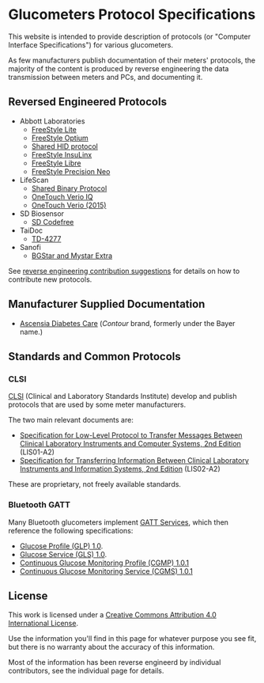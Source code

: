 # Glucometers Protocol Specifications

This website is intended to provide description of protocols (or "Computer
Interface Specifications") for various glucometers.

As few manufacturers publish documentation of their meters' protocols, the
majority of the content is produced by reverse engineering the data transmission
between meters and PCs, and documenting it.

## Reversed Engineered Protocols

* Abbott Laboratories
  - [FreeStyle Lite](abbott/freestyle-lite.md)
  - [FreeStyle Optium](abbott/freestyle-optium.md)
  - [Shared HID protocol](abbott/shared-hid-protocol.md)
  - [FreeStyle InsuLinx](abbott/freestyle-insulinx.md)
  - [FreeStyle Libre](abbott/freestyle-libre.md)
  - [FreeStyle Precision Neo](abbott/freestyle-precision-neo.md)
* LifeScan
  - [Shared Binary Protocol](lifescan/shared-binary-protocol.md)
  - [OneTouch Verio IQ](lifescan/onetouch-verio-iq.md)
  - [OneTouch Verio (2015)](lifescan/onetouch-verio-2015.md)
* SD Biosensor
  - [SD Codefree](sd-biosensor/codefree.md)
* TaiDoc
  - [TD-4277](taidoc/td4277.md)
* Sanofi
  - [BGStar and Mystar Extra](sanofi/bgstar-mystar.md)

See [reverse engineering contribution
suggestions](contributing/reverse-engineered.md) for details on how to
contribute new protocols.

## Manufacturer Supplied Documentation

* [Ascensia Diabetes Care](http://protocols.ascensia.com/Programming-Guide.aspx)
  (_Contour_ brand, formerly under the Bayer name.)

## Standards and Common Protocols

### CLSI

[CLSI](https://clsi.org/) (Clinical and Laboratory Standards Institute) develop
and publish protocols that are used by some meter manufacturers.

The two main relevant documents are:

 * [Specification for Low-Level Protocol to Transfer Messages Between Clinical
   Laboratory Instruments and Computer Systems, 2nd
   Edition](https://clsi.org/standards/products/automation-and-informatics/documents/lis01/)
   (LIS01-A2)
 * [Specification for Transferring Information Between Clinical Laboratory
   Instruments and Information Systems, 2nd
   Edition](https://clsi.org/standards/products/automation-and-informatics/documents/lis02/)
   (LIS02-A2)

These are proprietary, not freely available standards.

### Bluetooth GATT

Many Bluetooth glucometers implement [GATT
Services](https://www.bluetooth.com/specifications/gatt/services/), which then
reference the following specifications:

 * [Glucose Profile (GLP)
   1.0](https://www.bluetooth.org/DocMan/handlers/DownloadDoc.ashx?doc_id=248025).
 * [Glucose Service (GLS)
   1.0](https://www.bluetooth.org/docman/handlers/downloaddoc.ashx?doc_id=248026).
 * [Continuous Glucose Monitoring Profile (CGMP)
   1.0.1](https://www.bluetooth.org/docman/handlers/downloaddoc.ashx?doc_id=310501)
 * [Continuous Glucose Monitoring Service (CGMS)
   1.0.1](https://www.bluetooth.org/docman/handlers/downloaddoc.ashx?doc_id=310502)

## License

This work is licensed under a [Creative Commons Attribution 4.0 International
License](https://creativecommons.org/licenses/by/4.0/).

Use the information you'll find in this page for whatever purpose you see fit,
but there is no warranty about the accuracy of this information.

Most of the information has been reverse engineerd by individual contributors,
see the individual page for details.
